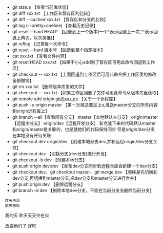 ﻿
- git status 【查看当前库状态】
- git diff xxx.txt 【工作区和暂存区的比较】
- git diff --cached xxx.txt 【暂存区和分支的比较】
- git log (--pretty=oneline) 【查看历史记录】
- git reset --hard HEAD^ 【回退到上一个版本(一个^表示回退上一次,^^表示回退上两次，以次类推)】
- git reflog 【记录每一次命令】
- git reset --hard 版本号 【回退到某个指定版本】
- cat xxx.txt 【查看文件内容】
- git reset HEAD xxx.txt 【如果不小心add到了暂存区可用此命令回退到工作区】
- git checkout -- xxx.txt 【上面回退到工作区后可用此命令把工作区里的修改全部撤销】
- git rm xxx.txt 【删除版本库里的文件】
- git checkout -- xxx.txt 【如果工作区误删了文件可用此命令从版本库里获取】
- git remote add origin git@xxx.git 【关于一个远程库】
- git push -u origin master 【第一次推送要加上u,推送master分支的所有内容到origin远程库上】
- git branch --all【查看所有分支】
  master【本地默认主分支】 origin/master【远程主分支】 origin/dev【远程开发分支】
  新克隆下来的代码默认master和origin/master是关联的，也是就他们的代码保持同步
  但是origin/dev分支在本地没有任何关联
- git checkout dev origin/dev 【创建本地分支dev,并和远程origin/dev分支关联】
- git checkout dev 【切换分支(dev分支)进行开发】
- git checkout -b dev 【创建本地分支】
- git push origin dev:dev 【发布dev分支同步到远程仓库会新建一个dev分支】
- git checkout dev、git checkout master、git merge dev
  【顺序是先切换到dev分支,再切换到master分支,把dev分支和master分支进行合并】
- git push origin:dev 【删除远程分支】
- git branch -d dev 【删除本地dev分支，不能在当前分支去删除当前分支】

```
昨天再现
前天再现
```

我的天
昨天天天空在尖

放要他们了
好吧